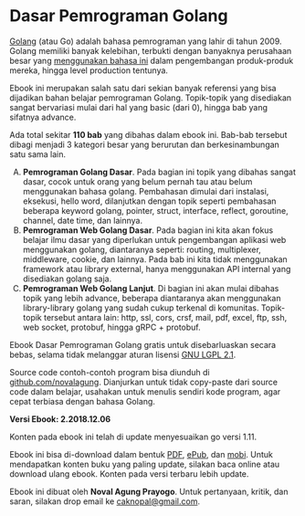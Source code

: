 # Dasar Pemrograman Golang

[Golang](https://golang.org/) (atau Go) adalah bahasa pemrograman yang lahir di tahun 2009. Golang memiliki banyak kelebihan, terbukti dengan banyaknya perusahaan besar yang [menggunakan bahasa ini](https://github.com/golang/go/wiki/GoUsers) dalam pengembangan produk-produk mereka, hingga level production tentunya.

Ebook ini merupakan salah satu dari sekian banyak referensi yang bisa dijadikan bahan belajar pemrograman Golang. Topik-topik yang disediakan sangat bervariasi mulai dari hal yang basic (dari 0), hingga bab yang sifatnya advance.

Ada total sekitar <b>110 bab</b> yang dibahas dalam ebook ini. Bab-bab tersebut dibagi menjadi 3 kategori besar yang berurutan dan berkesinambungan satu sama lain.

<ol type="A">
	<li>
		<b>Pemrograman Golang Dasar</b>. Pada bagian ini topik yang dibahas sangat dasar, cocok untuk orang yang belum pernah tau atau belum menggunakan bahasa golang. Pembahasan dimulai dari instalasi, eksekusi, hello word, dilanjutkan dengan topik seperti pembahasan beberapa keyword golang, pointer, struct, interface, reflect, goroutine, channel, date time, dan lainnya.
	</li>
	<li>
		<b>Pemrograman Web Golang Dasar</b>. Pada bagian ini kita akan fokus belajar ilmu dasar yang diperlukan untuk pengembangan aplikasi web menggunakan golang, diantaranya seperti: routing, multiplexer, middleware, cookie, dan lainnya. Pada bab ini kita tidak menggunakan framework atau library external, hanya menggunakan API internal yang disediakan golang saja.
	</li>
	<li>
		<b>Pemrograman Web Golang Lanjut</b>. Di bagian ini akan mulai dibahas topik yang lebih advance, beberapa diantaranya akan menggunakan library-library golang yang sudah cukup terkenal di komunitas. Topik-topik tersebut antara lain: http, ssl, cors, crsf, mail, pdf, excel, ftp, ssh, web socket, protobuf, hingga gRPC + protobuf.
	</li>
</ol>

Ebook Dasar Pemrograman Golang gratis untuk disebarluaskan secara bebas, selama tidak melanggar aturan lisensi [GNU LGPL 2.1](http://www.gnu.org/licenses/old-licenses/lgpl-2.1.en.html).

Source code contoh-contoh program bisa diunduh di [github.com/novalagung](https://github.com/novalagung/dasarpemrogramangolang). Dianjurkan untuk tidak copy-paste dari source code dalam belajar, usahakan untuk menulis sendiri kode program, agar cepat terbiasa dengan bahasa Golang.

**Versi Ebook: 2.2018.12.06**

Konten pada ebook ini telah di update menyesuaikan go versi 1.11.

Ebook ini bisa di-download dalam bentuk [PDF](https://dasarpemrogramangolang.novalagung.com/dasarpemrogramangolang.pdf), [ePub](https://dasarpemrogramangolang.novalagung.com/dasarpemrogramangolang.epub), dan [mobi](https://dasarpemrogramangolang.novalagung.com/dasarpemrogramangolang.mobi). Untuk mendapatkan konten buku yang paling update, silakan baca online atau download ulang ebook. Konten pada versi terbaru lebih update.

Ebook ini dibuat oleh **Noval Agung Prayogo**. Untuk pertanyaan, kritik, dan saran, silakan drop email ke [caknopal@gmail.com](mailto:caknopal@gmail.com).
